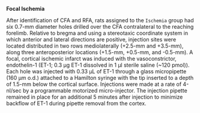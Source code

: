 **Focal Ischemia**

After identification of CFA and RFA, rats assigned to the `Ischemia` group had six 0.7-mm diameter holes drilled over the CFA contralateral to the reaching forelimb. Relative to bregma and using a stereotaxic coordinate system in which anterior and lateral directions are positive, injection sites were located distributed in two rows mediolaterally (+2.5-mm and +3.5-mm), along three anteroposterior locations (+1.5-mm, +0.5-mm, and -0.5-mm). A focal, cortical ischemic infarct was induced with the vasoconstrictor, endothelin-1 (ET-1; 0.3 µg ET-1 dissolved in 1 µl sterile saline (~120 pmol)). Each hole was injected with 0.33 µL of ET-1 through a glass micropipette (160 µm o.d.) attached to a Hamilton syringe with the tip inserted to a depth of 1.5-mm below the cortical surface. Injections were made at a rate of 4-nl/sec by a programmable motorized micro-injector. The injection pipette remained in place for an additional 5 minutes after injection to minimize backflow of ET-1 during pipette removal from the cortex. 